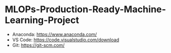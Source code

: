 # MLOPs-Production-Ready-Machine-Learning-Project

- Anaconda: https://www.anaconda.com/
- VS Code: https://code.visualstudio.com/download
- Git: https://git-scm.com/
